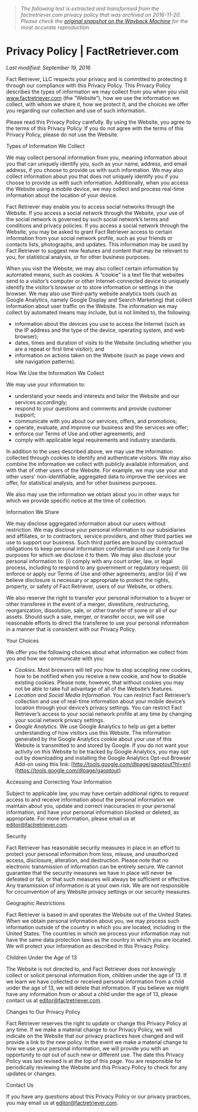> *The following text is extracted and transformed from the factretriever.com privacy policy that was archived on 2016-11-20. Please check the [original snapshot on the Wayback Machine](https://web.archive.org/web/20161120102832id_/http%3A//www.factretriever.com/privacy) for the most accurate reproduction.*

# Privacy Policy | FactRetriever.com

_Last modified: September 19, 2016_

Fact Retriever, LLC respects your privacy and is committed to protecting it through our compliance with this Privacy Policy. This Privacy Policy describes the types of information we may collect from you when you visit www.factretriever.com (the “Website”), how we use the information we collect, with whom we share it, how we protect it, and the choices we offer you regarding our collection and use of such information. 

Please read this Privacy Policy carefully. By using the Website, you agree to the terms of this Privacy Policy. If you do not agree with the terms of this Privacy Policy, please do not use the Website. 

Types of Information We Collect

We may collect personal information from you, meaning information about you that can uniquely identify you, such as your name, address, and email address, if you choose to provide us with such information. We may also collect information about you that does not uniquely identify you if you choose to provide us with such information. Additionally, when you access the Website using a mobile device, we may collect and process real-time information about the location of your device. 

Fact Retriever may enable you to access social networks through the Website. If you access a social network through the Website, your use of the social network is governed by such social network’s terms and conditions and privacy policies. If you access a social network through the Website, you may be asked to grant Fact Retriever access to certain information from your social network profile, such as your friends or contacts lists, photographs, and updates. This information may be used by Fact Retriever to suggest new features and content that may be relevant to you, for statistical analysis, or for other business purposes. 

When you visit the Website, we may also collect certain information by automated means, such as cookies. A “cookie” is a text file that websites send to a visitor’s computer or other Internet-connected device to uniquely identify the visitor’s browser or to store information or settings in the browser. We may also use third-party website analytics tools (such as Google Analytics, namely Google Display and Search Marketing) that collect information about user traffic on the Website. The information we may collect by automated means may include, but is not limited to, the following: 

  * information about the devices you use to access the Internet (such as the IP address and the type of the device, operating system, and web browser);
  * dates, times and duration of visits to the Website (including whether you are a repeat or first time visitor); and
  * information on actions taken on the Website (such as page views and site navigation patterns).



How We Use the Information We Collect

We may use your information to:

  * understand your needs and interests and tailor the Website and our services accordingly;
  * respond to your questions and comments and provide customer support;
  * communicate with you about our services, offers, and promotions;
  * operate, evaluate, and improve our business and the services we offer;
  * enforce our Terms of Use and other agreements; and
  * comply with applicable legal requirements and industry standards.



In addition to the uses described above, we may use the information collected through cookies to identify and authenticate visitors. We may also combine the information we collect with publicly available information, and with that of other users of the Website. For example, we may use your and other users' non-identifiable, aggregated data to improve the services we offer, for statistical analysis, and for other business purposes. 

We also may use the information we obtain about you in other ways for which we provide specific notice at the time of collection. 

Information We Share

We may disclose aggregated information about our users without restriction. We may disclose your personal information to our subsidiaries and affiliates, or to contractors, service providers, and other third parties we use to support our business. Such third parties are bound by contractual obligations to keep personal information confidential and use it only for the purposes for which we disclose it to them. We may also disclose your personal information to: (i) comply with any court order, law, or legal process, including to respond to any government or regulatory request; (ii) enforce or apply our Terms of Use and other agreements; and/or (iii) if we believe disclosure is necessary or appropriate to protect the rights, property, or safety of Fact Retriever, users of our Website, or others. 

We also reserve the right to transfer your personal information to a buyer or other transferee in the event of a merger, divestiture, restructuring, reorganization, dissolution, sale, or other transfer of some or all of our assets. Should such a sale, merger, or transfer occur, we will use reasonable efforts to direct the transferee to use your personal information in a manner that is consistent with our Privacy Policy. 

Your Choices

We offer you the following choices about what information we collect from you and how we communicate with you:

  * _Cookies_. Most browsers will tell you how to stop accepting new cookies, how to be notified when you receive a new cookie, and how to disable existing cookies. Please note, however, that without cookies you may not be able to take full advantage of all of the Website’s features.
  * _Location and Social Media Information_. You can restrict Fact Retriever’s collection and use of real-time information about your mobile device’s location through your device’s privacy settings. You can restrict Fact Retriever’s access to your social network profile at any time by changing your social network privacy settings.
  * _Google Analytics_. We use Google Analytics to help us get a better understanding of how visitors use this Website. The information generated by the Google Analytics cookie about your use of this Website is transmitted to and stored by Google. If you do not want your activity on this Website to be tracked by Google Analytics, you may opt out by downloading and installing the Google Analytics Opt-out Browser Add-on using this link: [http://tools.google.com/dlpage/gaoptout?hl=en](https://tools.google.com/dlpage/gaoptout)



Accessing and Correcting Your Information

Subject to applicable law, you may have certain additional rights to request access to and receive information about the personal information we maintain about you, update and correct inaccuracies in your personal information, and have your personal information blocked or deleted, as appropriate. For more information, please email us at [editor@factretriever.com](mailto:editor@factretriever.com). 

Security

Fact Retriever has reasonable security measures in place in an effort to protect your personal information from loss, misuse, and unauthorized access, disclosure, alteration, and destruction. Please note that no electronic transmission of information can be entirely secure. We cannot guarantee that the security measures we have in place will never be defeated or fail, or that such measures will always be sufficient or effective. Any transmission of information is at your own risk. We are not responsible for circumvention of any Website privacy settings or our security measures. 

Geographic Restrictions

Fact Retriever is based in and operates the Website out of the United States. When we obtain personal information about you, we may process such information outside of the country in which you are located, including in the United States. The countries in which we process your information may not have the same data protection laws as the country in which you are located. We will protect your information as described in this Privacy Policy. 

Children Under the Age of 13

The Website is not directed to, and Fact Retriever does not knowingly collect or solicit personal information from, children under the age of 13. If we learn we have collected or received personal information from a child under the age of 13, we will delete that information. If you believe we might have any information from or about a child under the age of 13, please contact us at [editor@factretriever.com](mailto:editor@factretriever.com). 

Changes to Our Privacy Policy

Fact Retriever reserves the right to update or change this Privacy Policy at any time. If we make a material change to our Privacy Policy, we will indicate on the Website that our privacy practices have changed and will provide a link to the new policy. In the event we make a material change to how we use your personal information, we will provide you with an opportunity to opt out of such new or different use. The date this Privacy Policy was last revised is at the top of this page. You are responsible for periodically reviewing the Website and this Privacy Policy to check for any updates or changes. 

Contact Us

If you have any questions about this Privacy Policy or our privacy practices, you may email us at [editor@factretriever.com](mailto:editor@factretriever.com). 

